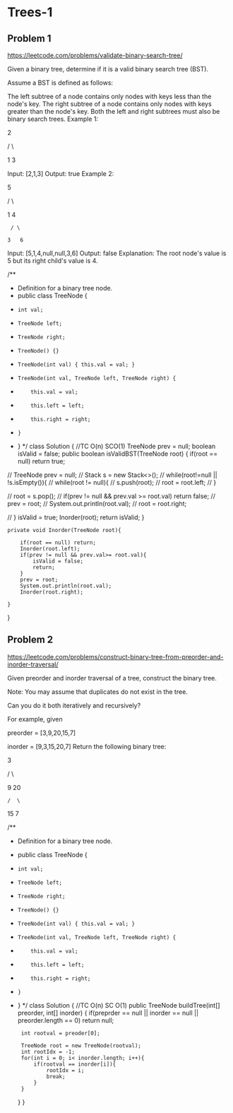 # Trees-1

## Problem 1

https://leetcode.com/problems/validate-binary-search-tree/

Given a binary tree, determine if it is a valid binary search tree (BST).

Assume a BST is defined as follows:

The left subtree of a node contains only nodes with keys less than the node's key.
The right subtree of a node contains only nodes with keys greater than the node's key.
Both the left and right subtrees must also be binary search trees.
Example 1:

   2

   / \

  1   3

Input: [2,1,3]
Output: true
Example 2:

   5

   / \

  1   4

     / \

    3   6

Input: [5,1,4,null,null,3,6]
Output: false
Explanation: The root node's value is 5 but its right child's value is 4.



/**
 * Definition for a binary tree node.
 * public class TreeNode {
 *     int val;
 *     TreeNode left;
 *     TreeNode right;
 *     TreeNode() {}
 *     TreeNode(int val) { this.val = val; }
 *     TreeNode(int val, TreeNode left, TreeNode right) {
 *         this.val = val;
 *         this.left = left;
 *         this.right = right;
 *     }
 * }
 */
class Solution {
    //TC O(n) SCO(1)
    TreeNode prev = null;
    boolean isValid = false;
    public boolean isValidBST(TreeNode root) {
        if(root == null) return true;
        
//         TreeNode prev = null;
//         Stack<TreeNode> s = new Stack<>();
//         while(root!=null || !s.isEmpty()){
//             while(root != null){
//                 s.push(root);
//                 root = root.left;
//             }
            
//             root = s.pop();
//             if(prev != null && prev.val >= root.val) return false;
//             prev = root;
//             System.out.println(root.val);
//             root = root.right;
            
//         }
       isValid = true; 
       Inorder(root); 
       return isValid; 
    }
    
    private void Inorder(TreeNode root){
        
        if(root == null) return;
        Inorder(root.left);
        if(prev != null && prev.val>= root.val){
            isValid = false;
            return;
        }
        prev = root;
        System.out.println(root.val);
        Inorder(root.right);

    }
}

## Problem 2

https://leetcode.com/problems/construct-binary-tree-from-preorder-and-inorder-traversal/

Given preorder and inorder traversal of a tree, construct the binary tree.



Note:
You may assume that duplicates do not exist in the tree.

Can you do it both iteratively and recursively?

For example, given

preorder = [3,9,20,15,7]


inorder = [9,3,15,20,7]
Return the following binary tree:

   3


   / \


  9  20


    /  \


   15   7
   
   /**
 * Definition for a binary tree node.
 * public class TreeNode {
 *     int val;
 *     TreeNode left;
 *     TreeNode right;
 *     TreeNode() {}
 *     TreeNode(int val) { this.val = val; }
 *     TreeNode(int val, TreeNode left, TreeNode right) {
 *         this.val = val;
 *         this.left = left;
 *         this.right = right;
 *     }
 * }
 */
class Solution {
    //TC O(n) SC O(1)
    public TreeNode buildTree(int[] preorder, int[] inorder) {
        if(preprder == null || inorder == null || preorder.length == 0) return null;
        
        int rootval = preoder[0];
        
        TreeNode root = new TreeNode(rootval);
        int rootIdx = -1;
        for(int i = 0; i< inorder.length; i++){
            if(rootval == inorder[i]){
                rootIdx = i;
                break;
            }
        }
        
        
        
    }
}
   
